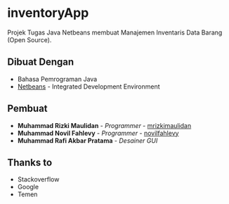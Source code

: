 # inventoryApp
Projek Tugas Java Netbeans membuat Manajemen Inventaris Data Barang (Open Source).

## Dibuat Dengan
* Bahasa Pemrograman Java
* [Netbeans](https://netbeans.org/) - Integrated Development Environment

## Pembuat
* **Muhammad Rizki Maulidan** - *Programmer* - [mrizkimaulidan](https://github.com/mrizkimaulidan)
* **Muhammad Novil Fahlevy** - *Programmer* - [novilfahlevy](https://github.com/novilfahlevy)
* **Muhammad Rafi Akbar Pratama** - *Desainer GUI*

## Thanks to
* Stackoverflow
* Google
* Temen
